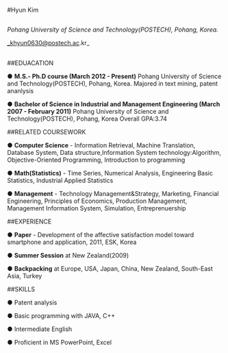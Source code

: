 #Hyun Kim

##    
_Pohang University of Science and Technology(POSTECH), Pohang, Korea._
  
_khyun0630@postech.ac.kr_
##    

##EDUACATION

● **M.S.- Ph.D course (March 2012 - Present)** 
Pohang University of Science and Technology(POSTECH), Pohang, Korea. 
Majored in text mining, patent ananlysis

● **Bachelor of Science in Industrial and Management Engineering (March 2007 - February 2011)**
Pohang University of Science and Technology(POSTECH), Pohang, Korea 
Overall GPA:3.74


##RELATED COURSEWORK

● **Computer Science** - Information Retrieval, Machine Translation, Database System, Data structure,Information System technology:Algorithm, Objective-Oriented Programming, Introduction to programming

● **Math(Statistics)** - Time Series, Numerical Analysis, Engineering Basic Statistics, Industrial Applied Statistics

● **Management** - Technology Management&Strategy, Marketing, Financial Engineering, Principles of Economics, Production Management, Management Information System, Simulation, Entreprenuership


##EXPERIENCE

● **Paper** - 
 Development of the affective satisfaction model toward smartphone and application, 2011, ESK, Korea

● **Summer Session** at New Zealand(2009)

● **Backpacking** at Europe, USA, Japan, China, New Zealand, South-East Asia, Turkey   



##SKILLS

● Patent analysis

● Basic programming with JAVA, C++

● Intermediate English

● Proficient in MS PowerPoint, Excel
